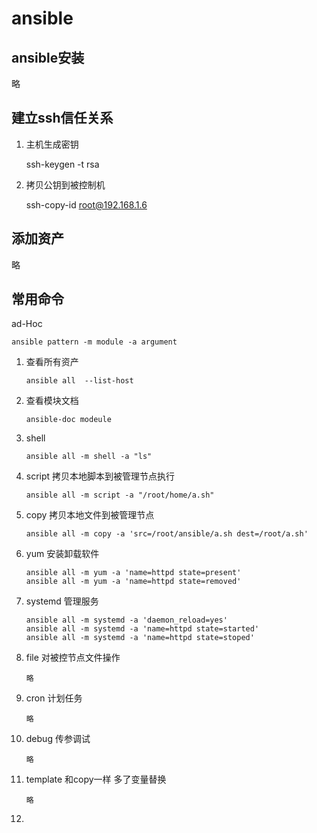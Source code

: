 # ansible

## ansible安装

略

## 建立ssh信任关系

1. 主机生成密钥

   ssh-keygen -t rsa

2. 拷贝公钥到被控制机

   ssh-copy-id root@192.168.1.6

## 添加资产

略

## 常用命令

ad-Hoc

```shell
ansible pattern -m module -a argument
```



1. 查看所有资产

   ```shell
   ansible all  --list-host
   ```

2. 查看模块文档

   ```shell
   ansible-doc modeule
   ```

3. shell

   ```shell
   ansible all -m shell -a "ls"
   ```

4. script 拷贝本地脚本到被管理节点执行

   ```shell
   ansible all -m script -a "/root/home/a.sh"
   ```

5. copy 拷贝本地文件到被管理节点

   ```shell
   ansible all -m copy -a 'src=/root/ansible/a.sh dest=/root/a.sh'
   ```

6. yum 安装卸载软件

   ```shell
   ansible all -m yum -a 'name=httpd state=present'
   ansible all -m yum -a 'name=httpd state=removed'
   ```

7. systemd 管理服务

   ```shell
   ansible all -m systemd -a 'daemon_reload=yes'
   ansible all -m systemd -a 'name=httpd state=started'
   ansible all -m systemd -a 'name=httpd state=stoped'
   ```

8. file 对被控节点文件操作

   ```shell
   略
   ```

9. cron 计划任务

   ```shell
   略
   ```

10. debug 传参调试

    ```shell
    略
    ```

11. template  和copy一样 多了变量替换

    ```shell
    略
    ```

12. 